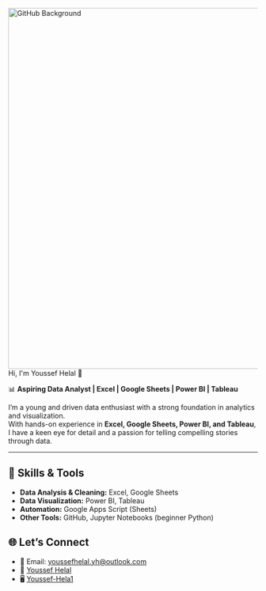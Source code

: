 
 <img width="1536" height="730" alt="GitHub Background" src="https://github.com/user-attachments/assets/322def3c-455e-411d-a31f-c78c649dccd3" />Hi, I'm Youssef Helal 👋 



📊 **Aspiring Data Analyst | Excel | Google Sheets | Power BI | Tableau**  

I’m a young and driven data enthusiast with a strong foundation in analytics and visualization.  
With hands-on experience in **Excel, Google Sheets, Power BI, and Tableau**, I have a keen eye for detail and a passion for telling compelling stories through data.  

---

## 🔧 Skills & Tools
- **Data Analysis & Cleaning:** Excel, Google Sheets  
- **Data Visualization:** Power BI, Tableau  
- **Automation:** Google Apps Script (Sheets)  
- **Other Tools:** GitHub, Jupyter Notebooks (beginner Python)

 ## 🌐 Let’s Connect  
- 📧 Email: youssefhelal.yh@outlook.com 
- 💼 [Youssef Helal](https://www.linkedin.com/in/youssef-helal-yh/)
- 🖥️ [Youssef-Hela1](https://github.com/Youssef-Hela1)  
